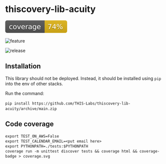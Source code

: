 # thiscovery-lib-acuity

![Code coverage](coverage.svg)

![feature](https://github.com/THIS-Labs/thiscovery-liv-acuity/actions/workflows/feature.yaml/badge.svg)

![release](https://github.com/THIS-Labs/thiscovery-liv-acuity/actions/workflows/release.yaml/badge.svg)

## Installation

This library should not be deployed. Instead, it should be installed using `pip`
into the env of other stacks.

Run the command:

`pip install https://github.com/THIS-Labs/thiscovery-lib-acuity/archive/main.zip`

## Code coverage

    export TEST_ON_AWS=False
    export TEST_CALENDAR_EMAIL=<put email here>
    export PYTHONPATH=./tests:$PYTHONPATH
    coverage run -m unittest discover tests && coverage html && coverage-badge > coverage.svg
